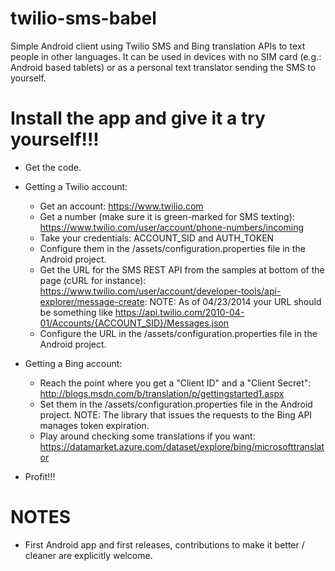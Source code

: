 twilio-sms-babel
================

Simple Android client using Twilio SMS and Bing translation APIs to text people in other languages. It can be used in devices with no SIM card (e.g.: Android based tablets)  or as a personal text translator sending the SMS to yourself.


Install the app and give it a try yourself!!!
=============================================

- Get the code.

- Getting a Twilio account:

	- Get an account: https://www.twilio.com
	- Get a number (make sure it is green-marked for SMS texting): https://www.twilio.com/user/account/phone-numbers/incoming
	- Take your credentials: ACCOUNT_SID and AUTH_TOKEN
	- Configure them in the /assets/configuration.properties file in the Android project.
	- Get the URL for the SMS REST API from the samples at bottom of the page (cURL for instance): https://www.twilio.com/user/account/developer-tools/api-explorer/message-create:
		NOTE: As of 04/23/2014 your URL should be something like https://api.twilio.com/2010-04-01/Accounts/{ACCOUNT_SID}/Messages.json
	- Configure the URL in the /assets/configuration.properties file in the Android project.


- Getting a Bing account:

	- Reach the point where you get a "Client ID" and a "Client Secret": http://blogs.msdn.com/b/translation/p/gettingstarted1.aspx
	- Set them in the /assets/configuration.properties file in the Android project.
		NOTE: The library that issues the requests to the Bing API manages token expiration.
	- Play around checking some translations if you want: https://datamarket.azure.com/dataset/explore/bing/microsofttranslator

- Profit!!!


NOTES
=====

- First Android app and first releases, contributions to make it better / cleaner are explicitly welcome.
